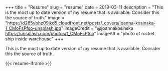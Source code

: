 +++
title = "Resume"
slug = "resume"
date = 2019-03-11
description = "This is the most up to date version of my resume that is available. Consider this the source of truth."
image = "https://d265ybhz09ikd5.cloudfront.net/posts/_covers/joanna-kosinska-1_CMoFsPfso-unsplash.jpg"
imageCredit = "@joannakosinska https://unsplash.com/photos/1_CMoFsPfso"
imageAlt = "photo of rocket ship inside warehouse"
+++

This is the most up to date version of my resume that is available. Consider this the source of truth.

{{< resume-iframe >}}
